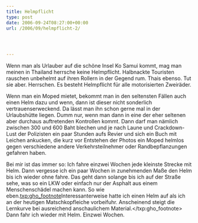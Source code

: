 ```yaml
---
title: Helmpflicht
type: post
date: 2006-09-24T08:27:00+00:00
url: /2006/09/helmpflicht-2/




---
```

Wenn man als Urlauber auf die schöne Insel Ko Samui kommt, mag man meinen in Thailand herrsche keine Helmpflicht. Halbnackte Touristen rauschen unbehelmt auf ihren Rollern in der Gegend rum. Thais ebenso. Tut sie aber. Herrschen. Es besteht Helmpflicht für alle motorisierten Zweiräder.

Wenn man ein Moped mietet, bekommt man in den seltensten Fällen auch einen Helm dazu und wenn, dann ist dieser nicht sonderlich vertrauenserweckend. Da lässt man ihn schon gerne mal in der Urlaubshütte liegen. Dumm nur, wenn man dann in eine der eher seltenen aber durchaus auftretenden Kontrollen kommt. Dann darf man nämlich zwischen 300 und 600 Baht blechen und je nach Laune und Crackdown-Lust der Polizisten ein paar Stunden aufs Revier und sich ein Buch mit Leichen ankucken, die kurz vor Entstehen der Photos ein Moped helmlos gegen verschiedene andere Verkehrsteilnehmer oder Randbepflanzungen gefahren haben.

Bei mir ist das immer so: Ich fahre einzwei Wochen jede kleinste Strecke mit Helm. Dann vergesse ich ein paar Wochen in zunehmenden Maße den Helm bis ich wieder ohne fahre. Das geht dann solange bis ich auf der Straße sehe, was so ein LKW oder einfach nur der Asphalt aus einem Menschenschädel machen kann. So wie eben.<txp:gho_footnote>Interessanterweise hatte ich einen Helm auf als ich an der heutigen Matschkopfleiche vorbeifuhr. Anscheinend steigt die Lernkurve bei ausreichend anschaulichem Material.</txp:gho_footnote> Dann fahr ich wieder mit Helm. Einzwei Wochen.
